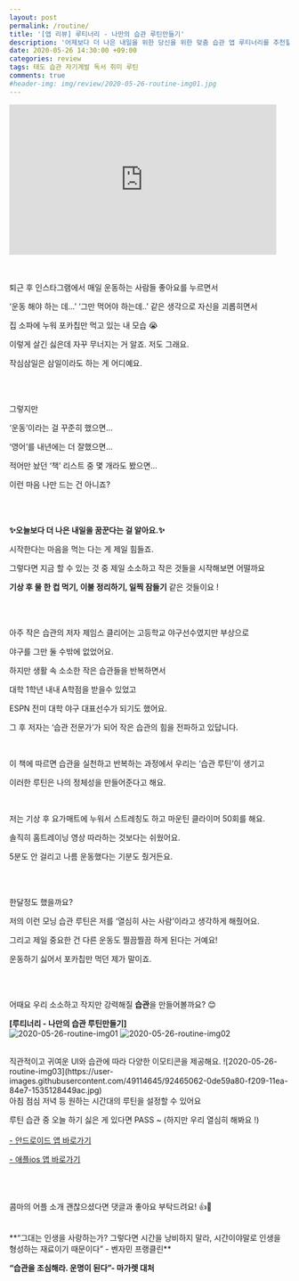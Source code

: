```yaml
---
layout: post
permalink: /routine/
title: '[앱 리뷰] 루티너리 - 나만의 습관 루틴만들기'
description: '어제보다 더 나은 내일을 위한 당신을 위한 맞춤 습관 앱 루티너리를 추천할게요.'
date: 2020-05-26 14:30:00 +09:00
categories: review
tags: 태도 습관 자기계발 독서 취미 루틴
comments: true
#header-img: img/review/2020-05-26-routine-img01.jpg
---
```


<iframe src="https://giphy.com/embed/129fSchexp3aPC" width="480" height="270" frameBorder="0" class="giphy-embed" allowFullScreen></iframe><p><a href="https://giphy.com/gifs/eating-lazy-king-of-the-hill-129fSchexp3aPC"></a></p>
<br><br>
퇴근 후 인스타그램에서 매일 운동하는 사람들 좋아요를 누르면서

‘운동 해야 하는 데…’ ‘그만 먹어야 하는데..’ 같은 생각으로 자신을 괴롭히면서

집 소파에 누워 포카칩만 먹고 있는 내 모습 😭

이렇게 살긴 싫은데 자꾸 무너지는 거 알죠. 저도 그래요.

작심삼일은 삼일이라도 하는 게 어디예요.    

<br><br>

그렇지만

‘운동’이라는 걸 꾸준히 했으면…

‘영어’를 내년에는 더 잘했으면…

적어만 놨던 ‘책’ 리스트 중 몇 개라도 봤으면…

이런 마음 나만 드는 건 아니죠?

<br><br>

**✨오늘보다 더 나은 내일을 꿈꾼다는 걸 알아요.✨**

시작한다는 마음을 먹는 다는 게 제일 힘들죠.

그렇다면 지금 할 수 있는 것 중 제일 소소하고 작은 것들을 시작해보면 어떨까요

**기상 후 물 한 컵 먹기, 이불 정리하기, 일찍 잠들기** 같은 것들이요 !   

<br><br>

아주 작은 습관의 저자 제임스 클리어는 고등학교 야구선수였지만 부상으로

야구를 그만 둘 수밖에 없었어요.

하지만 생활 속 소소한 작은 습관들을 반복하면서

대학 1학년 내내 A학점을 받을수 있었고

ESPN 전미 대학 야구 대표선수가 되기도 했어요.

그 후 저자는 ‘습관 전문가’가 되어 작은 습관의 힘을 전파하고 있답니다.    

<br>

이 책에 따르면 습관을 실천하고 반복하는 과정에서 우리는 ‘습관 루틴’이 생기고

이러한 루틴은 나의 정체성을 만들어준다고 해요.    

<br>

저는 기상 후 요가매트에 누워서 스트레칭도 하고 마운틴 클라이머 50회를 해요.  

솔직히 홈트레이닝 영상 따라하는 것보다는 쉬웠어요.

5분도 안 걸리고 나름 운동했다는 기분도 줬거든요.    

<br><br>

한달정도 했을까요?

저의 이런 모닝 습관 루틴은 저를 ‘열심히 사는 사람’이라고 생각하게 해줬어요.

그리고 제일 중요한 건 다른 운동도 찔끔찔끔 하게 된다는 거예요!

운동하기 싫어서 포카칩만 먹던 제가 말이죠.

<br><br>

어때요
우리 소소하고 작지만 강력해질 **습관**을 만들어볼까요? 😊

 **[루티너리 - 나만의 습관 루틴만들기]**
<br>
![2020-05-26-routine-img01](https://user-images.githubusercontent.com/49114645/92465053-0cb46d80-f209-11ea-8048-2292a601aad9.jpg)
![2020-05-26-routine-img02](https://user-images.githubusercontent.com/49114645/92465059-0de59a80-f209-11ea-990f-5a0a85cce92d.jpg)

<br>
직관적이고 귀여운 UI와
습관에 따라 다양한 이모티콘을 제공해요.
![2020-05-26-routine-img03](https://user-images.githubusercontent.com/49114645/92465062-0de59a80-f209-11ea-84e7-1535128449ac.jpg)

<br>
아침 점심 저녁 등 원하는 시간대의 루틴을 설정할 수 있어요

루틴 습관 중 오늘 하기 싫은 게 있다면 PASS ~
(하지만 우리 열심히 해봐요 !)
<br><br>
[- 안드로이드 앱 바로가기](https://play.google.com/store/apps/details?id=com.alt.goodmorning&hl=ko)

[- 애플ios 앱 바로가기](https://apps.apple.com/kr/app/%EB%A3%A8%ED%8B%B0%EB%84%88%EB%A6%AC-%EC%8A%B5%EA%B4%80-%EB%A3%A8%ED%8B%B4-%EB%A7%8C%EB%93%A4%EA%B8%B0/id1450486923https://apps.apple.com/kr/app/루티너리-습관-루틴-만들기/id1450486923)
<br><br><br>
<br>

콤마의 어플 소개 괜찮으셨다면 댓글과 좋아요 부탁드려요! &#128077;&#128064;

<br>
 **“그대는 인생을 사랑하는가? 그렇다면 시간을 낭비하지 말라, 시간이야말로 인생을 형성하는 재료이기 때문이다” - 벤자민 프랭클린**

 **“습관을 조심해라. 운명이 된다”- 마가렛 대처**
